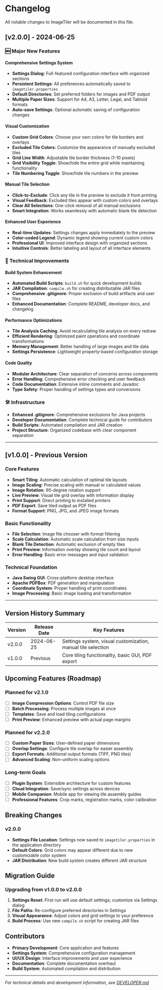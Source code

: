 # Changelog

All notable changes to ImageTiler will be documented in this file.

## [v2.0.0] - 2024-06-25

### 🆕 Major New Features

#### Comprehensive Settings System
- **Settings Dialog**: Full-featured configuration interface with organized sections
- **Persistent Settings**: All preferences automatically saved to `imagetiler.properties`
- **Default Directories**: Set preferred folders for images and PDF output
- **Multiple Paper Sizes**: Support for A4, A3, Letter, Legal, and Tabloid formats
- **Auto-save Settings**: Optional automatic saving of configuration changes

#### Visual Customization
- **Custom Grid Colors**: Choose your own colors for tile borders and overlays
- **Excluded Tile Colors**: Customize the appearance of manually excluded tiles
- **Grid Line Width**: Adjustable tile border thickness (1-10 pixels)
- **Grid Visibility Toggle**: Show/hide the entire grid while maintaining functionality
- **Tile Numbering Toggle**: Show/hide tile numbers in the preview

#### Manual Tile Selection
- **Click-to-Exclude**: Click any tile in the preview to exclude it from printing
- **Visual Feedback**: Excluded tiles appear with custom colors and overlays
- **Clear All Selections**: One-click removal of all manual exclusions
- **Smart Integration**: Works seamlessly with automatic blank tile detection

#### Enhanced User Experience
- **Real-time Updates**: Settings changes apply immediately to the preview
- **Color-coded Legend**: Dynamic legend showing current custom colors
- **Professional UI**: Improved interface design with organized sections
- **Intuitive Controls**: Better labeling and layout of all interface elements

### 🔧 Technical Improvements

#### Build System Enhancement
- **Automated Build Scripts**: `build.sh` for quick development builds
- **JAR Compilation**: `compile.sh` for creating distributable JAR files
- **Comprehensive .gitignore**: Proper exclusion of build artifacts and user files
- **Enhanced Documentation**: Complete README, developer docs, and changelog

#### Performance Optimizations
- **Tile Analysis Caching**: Avoid recalculating tile analysis on every redraw
- **Efficient Rendering**: Optimized paint operations and coordinate transformations
- **Memory Management**: Better handling of large images and tile data
- **Settings Persistence**: Lightweight property-based configuration storage

#### Code Quality
- **Modular Architecture**: Clear separation of concerns across components
- **Error Handling**: Comprehensive error checking and user feedback
- **Code Documentation**: Extensive inline comments and Javadoc
- **Type Safety**: Proper handling of settings types and conversions

### 🛠️ Infrastructure
- **Enhanced .gitignore**: Comprehensive exclusions for Java projects
- **Developer Documentation**: Complete technical guide for contributors
- **Build Scripts**: Automated compilation and JAR creation
- **Project Structure**: Organized codebase with clear component separation

---

## [v1.0.0] - Previous Version

### Core Features
- **Smart Tiling**: Automatic calculation of optimal tile layouts
- **Image Scaling**: Precise scaling with manual or calculated values
- **Image Rotation**: 90-degree rotation support
- **Live Preview**: Visual tile grid overlay with information display
- **Print Support**: Direct printing to installed printers
- **PDF Export**: Save tiled output as PDF files
- **Format Support**: PNG, JPG, and JPEG image formats

### Basic Functionality
- **File Selection**: Image file chooser with format filtering
- **Scale Calculation**: Automatic scale calculation from size inputs
- **Blank Tile Detection**: Automatic exclusion of empty tiles
- **Print Preview**: Information overlay showing tile count and layout
- **Error Handling**: Basic error messages and input validation

### Technical Foundation
- **Java Swing GUI**: Cross-platform desktop interface
- **Apache PDFBox**: PDF generation and manipulation
- **Coordinate System**: Proper handling of print coordinates
- **Image Processing**: Basic image loading and transformation

---

## Version History Summary

| Version | Release Date | Key Features |
|---------|--------------|-------------|
| v2.0.0  | 2024-06-25   | Settings system, visual customization, manual tile selection |
| v1.0.0  | Previous     | Core tiling functionality, basic GUI, PDF export |

## Upcoming Features (Roadmap)

### Planned for v2.1.0
- [ ] **Image Compression Options**: Control PDF file size
- [ ] **Batch Processing**: Process multiple images at once
- [ ] **Templates**: Save and load tiling configurations
- [ ] **Print Preview**: Enhanced preview with actual page margins

### Planned for v2.2.0
- [ ] **Custom Paper Sizes**: User-defined paper dimensions
- [ ] **Overlap Settings**: Configure tile overlap for easier assembly
- [ ] **Export Formats**: Additional output formats (TIFF, PNG tiles)
- [ ] **Advanced Scaling**: Non-uniform scaling options

### Long-term Goals
- [ ] **Plugin System**: Extensible architecture for custom features
- [ ] **Cloud Integration**: Save/sync settings across devices
- [ ] **Mobile Companion**: Mobile app for viewing tile assembly guides
- [ ] **Professional Features**: Crop marks, registration marks, color calibration

## Breaking Changes

### v2.0.0
- **Settings File Location**: Settings now saved to `imagetiler.properties` in the application directory
- **Default Colors**: Grid colors may appear different due to new customizable color system
- **JAR Distribution**: New build system creates different JAR structure

## Migration Guide

### Upgrading from v1.0.0 to v2.0.0
1. **Settings Reset**: First run will use default settings; customize via Settings dialog
2. **File Paths**: Re-configure preferred directories in Settings
3. **Visual Appearance**: Adjust colors and grid settings to your preference
4. **Build Process**: Use new `compile.sh` script for creating JAR files

## Contributors

- **Primary Development**: Core application and features
- **Settings System**: Comprehensive configuration management
- **UI/UX Design**: Interface improvements and user experience
- **Documentation**: Complete documentation overhaul
- **Build System**: Automated compilation and distribution

---

*For technical details and development information, see [DEVELOPER.md](DEVELOPER.md)*
